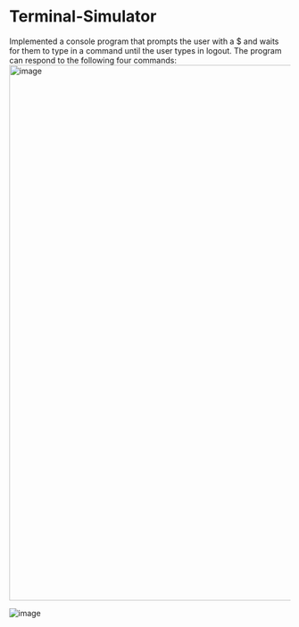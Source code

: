 # Terminal-Simulator

Implemented a console program that prompts the user with a $ and waits for them to type in a command until the user types in logout. The program can respond to the following four commands:
<img width="958" alt="image" src="https://user-images.githubusercontent.com/83314726/184467947-1a67d6f5-5c72-425c-9a7a-fee128be9d5c.png">

![image](https://user-images.githubusercontent.com/83314726/184467957-58b5a74a-8003-43a5-8e8a-395f1278cd81.png)
